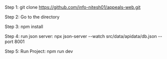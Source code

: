 <!-- Project Setup and run -->

Step 1: git clone https://github.com/info-nitesh01/appeals-web.git

Step 2: Go to the directory

Step 3: npm install

Step 4: run json server: npx json-server --watch src/data/apidata/db.json --port 8001

Step 5: Run Project: npm run dev
